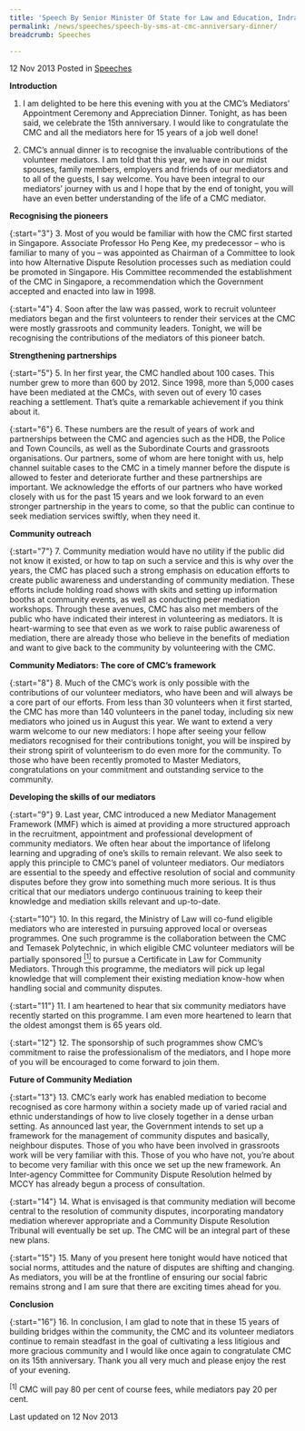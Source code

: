 ```yaml
---
title: 'Speech By Senior Minister Of State for Law and Education, Indranee Rajah, at the Community Mediation Centre’s 15th Year Anniversary Celebrations, Mediators’ Appointment Ceremony And Appreciation Dinner'
permalink: /news/speeches/speech-by-sms-at-cmc-anniversary-dinner/
breadcrumb: Speeches

---
```



12 Nov 2013 Posted in [Speeches](/news/speeches)


**Introduction**

1. I am delighted to be here this evening with you at the CMC’s Mediators’ Appointment Ceremony and Appreciation Dinner. Tonight, as has been said, we celebrate the 15th anniversary. I would like to congratulate the CMC and all the mediators here for 15 years of a job well done!


2. CMC’s annual dinner is to recognise the invaluable contributions of the volunteer mediators. I am told that this year, we have in our midst spouses, family members, employers and friends of our mediators and to all of the guests, I say welcome. You have been integral to our mediators’ journey with us and I hope that by the end of tonight, you will have an even better understanding of the life of a CMC mediator. 


**Recognising the pioneers**

{:start="3"}
3. Most of you would be familiar with how the CMC first started in Singapore. Associate Professor Ho Peng Kee, my predecessor – who is familiar to many of you – was appointed as Chairman of a Committee to look into how Alternative Dispute Resolution processes such as mediation could be promoted in Singapore. His Committee recommended the establishment of the CMC in Singapore, a recommendation which the Government accepted and enacted into law in 1998.

{:start="4"}
4. Soon after the law was passed, work to recruit volunteer mediators began and the first volunteers to render their services at the CMC were mostly grassroots and community leaders. Tonight, we will be recognising the contributions of the mediators of this pioneer batch.

**Strengthening partnerships**

{:start="5"}
5. In her first year, the CMC handled about 100 cases. This number grew to more than 600 by 2012. Since 1998, more than 5,000 cases have been mediated at the CMCs, with seven out of every 10 cases reaching a settlement. That’s quite a remarkable achievement if you think about it.


{:start="6"}
6. These numbers are the result of years of work and partnerships between the CMC and agencies such as the HDB, the Police and Town Councils, as well as the Subordinate Courts and grassroots organisations. Our partners, some of whom are here tonight with us, help channel suitable cases to the CMC in a timely manner before the dispute is allowed to fester and deteriorate further and these partnerships are important. We acknowledge the efforts of our partners who have worked closely with us for the past 15 years and we look forward to an even stronger partnership in the years to come, so that the public can continue to seek mediation services swiftly, when they need it.


**Community outreach**

{:start="7"}
7. Community mediation would have no utility if the public did not know it existed, or how to tap on such a service and this is why over the years, the CMC has placed such a strong emphasis on education efforts to create public awareness and understanding of community mediation. These efforts include holding road shows with skits and setting up information booths at community events, as well as conducting peer mediation workshops. Through these avenues, CMC has also met members of the public who have indicated their interest in volunteering as mediators. It is heart-warming to see that even as we work to raise public awareness of mediation, there are already those who believe in the benefits of mediation and want to give back to the community by volunteering with the CMC.  



**Community Mediators: The core of CMC’s framework**

{:start="8"}
8. Much of the CMC’s work is only possible with the contributions of our volunteer mediators, who have been and will always be a core part of our efforts. From less than 30 volunteers when it first started, the CMC has more than 140 volunteers in the panel today, including six new mediators who joined us in August this year. We want to extend a very warm welcome to our new mediators: I hope after seeing your fellow mediators recognised for their contributions tonight, you will be inspired by their strong spirit of volunteerism to do even more for the community. To those who have been recently promoted to Master Mediators, congratulations on your commitment and outstanding service to the community.

**Developing the skills of our mediators**

{:start="9"}
9. Last year, CMC introduced a new Mediator Management Framework (MMF) which is aimed at providing a more structured approach in the recruitment, appointment and professional development of community mediators. We often hear about the importance of lifelong learning and upgrading of one’s skills to remain relevant. We also seek to apply this principle to CMC’s panel of volunteer mediators. Our mediators are essential to the speedy and effective resolution of social and community disputes before they grow into something much more serious. It is thus critical that our mediators undergo continuous training to keep their knowledge and mediation skills relevant and up-to-date.

{:start="10"}
10. In this regard, the Ministry of Law will co-fund eligible mediators who are interested in pursuing approved local or overseas programmes. One such programme is the collaboration between the CMC and Temasek Polytechnic, in which eligible CMC volunteer mediators will be partially sponsored <a href="#fn1"><sup>[1]</sup></a> to pursue a Certificate in Law for Community Mediators. Through this programme, the mediators will pick up legal knowledge that will complement their existing mediation know-how when handling social and community disputes.

{:start="11"}
11. I am heartened to hear that six community mediators have recently started on this programme. I am even more heartened to learn that the oldest amongst them is 65 years old.

{:start="12"}
12. The sponsorship of such programmes show CMC’s commitment to raise the professionalism of the mediators, and I hope more of you will be encouraged to come forward to join them. 


**Future of Community Mediation**

{:start="13"}
13. CMC’s early work has enabled mediation to become recognised as core harmony within a society made up of varied racial and ethnic understandings of how to live closely together in a dense urban setting.  As announced last year, the Government intends to set up a framework for the management of community disputes and basically, neighbour disputes. Those of you who have been involved in grassroots work will be very familiar with this. Those of you who have not, you’re about to become very familiar with this once we set up the new framework.  An Inter-agency Committee for Community Dispute Resolution helmed by MCCY has already begun a process of consultation.

{:start="14"}
14. What is envisaged is that community mediation will become central to the resolution of community disputes, incorporating mandatory mediation wherever appropriate and a Community Dispute Resolution Tribunal will eventually be set up.  The CMC will be an integral part of these new plans.

{:start="15"}
15. Many of you present here tonight would have noticed that social norms, attitudes and the nature of disputes are shifting and changing. As mediators, you will be at the frontline of ensuring our social fabric remains strong and I am sure that there are exciting times ahead for you.

**Conclusion**

{:start="16"}
16. In conclusion, I am glad to note that in these 15 years of building bridges within the community, the CMC and its volunteer mediators continue to remain steadfast in the goal of cultivating a less litigious and more gracious community and I would like once again to congratulate CMC on its 15th anniversary. Thank you all very much and please enjoy the rest of your evening.

<p id="fn1"><sup>[1]</sup> CMC will pay 80 per cent of course fees, while mediators pay 20 per cent. </p>


<p class="right-side-updated">Last updated on 12 Nov 2013</p>
